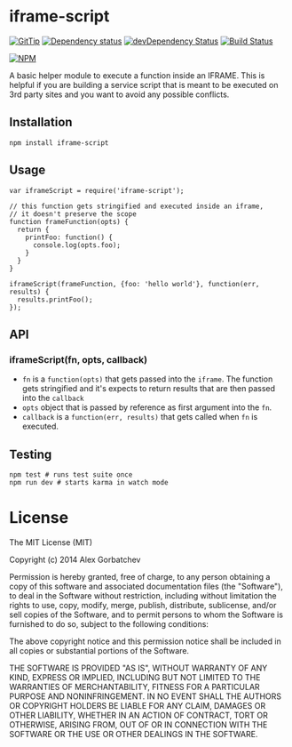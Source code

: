 # iframe-script

[![GitTip](http://img.shields.io/gittip/alexgorbatchev.svg)](https://www.gittip.com/alexgorbatchev/)
[![Dependency status](https://david-dm.org/alexgorbatchev/iframe-script.svg)](https://david-dm.org/alexgorbatchev/iframe-script)
[![devDependency Status](https://david-dm.org/alexgorbatchev/iframe-script/dev-status.svg)](https://david-dm.org/alexgorbatchev/iframe-script#info=devDependencies)
[![Build Status](https://secure.travis-ci.org/alexgorbatchev/iframe-script.svg?branch=master)](https://travis-ci.org/alexgorbatchev/iframe-script)

[![NPM](https://nodei.co/npm/iframe-script.svg)](https://npmjs.org/package/iframe-script)

A basic helper module to execute a function inside an IFRAME. This is helpful if you are building a service script that is meant to be executed on 3rd party sites and you want to avoid any possible conflicts.

## Installation

    npm install iframe-script

## Usage

    var iframeScript = require('iframe-script');

    // this function gets stringified and executed inside an iframe,
    // it doesn't preserve the scope
    function frameFunction(opts) {
      return {
        printFoo: function() {
          console.log(opts.foo);
        }
      }
    }

    iframeScript(frameFunction, {foo: 'hello world'}, function(err, results) {
      results.printFoo();
    });

## API

### iframeScript(fn, opts, callback)

- `fn` is a `function(opts)` that gets passed into the `iframe`. The function gets stringified and it's expects to return results that are then passed into the `callback`
- `opts` object that is passed by reference as first argument into the `fn`.
- `callback` is a `function(err, results)` that gets called when `fn` is executed.

## Testing

    npm test # runs test suite once
    npm run dev # starts karma in watch mode

# License

The MIT License (MIT)

Copyright (c) 2014 Alex Gorbatchev

Permission is hereby granted, free of charge, to any person obtaining a copy
of this software and associated documentation files (the "Software"), to deal
in the Software without restriction, including without limitation the rights
to use, copy, modify, merge, publish, distribute, sublicense, and/or sell
copies of the Software, and to permit persons to whom the Software is
furnished to do so, subject to the following conditions:

The above copyright notice and this permission notice shall be included in
all copies or substantial portions of the Software.

THE SOFTWARE IS PROVIDED "AS IS", WITHOUT WARRANTY OF ANY KIND, EXPRESS OR
IMPLIED, INCLUDING BUT NOT LIMITED TO THE WARRANTIES OF MERCHANTABILITY,
FITNESS FOR A PARTICULAR PURPOSE AND NONINFRINGEMENT. IN NO EVENT SHALL THE
AUTHORS OR COPYRIGHT HOLDERS BE LIABLE FOR ANY CLAIM, DAMAGES OR OTHER
LIABILITY, WHETHER IN AN ACTION OF CONTRACT, TORT OR OTHERWISE, ARISING FROM,
OUT OF OR IN CONNECTION WITH THE SOFTWARE OR THE USE OR OTHER DEALINGS IN
THE SOFTWARE.
